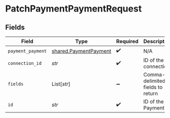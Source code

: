 # PatchPaymentPaymentRequest


## Fields

| Field                                                          | Type                                                           | Required                                                       | Description                                                    |
| -------------------------------------------------------------- | -------------------------------------------------------------- | -------------------------------------------------------------- | -------------------------------------------------------------- |
| `payment_payment`                                              | [shared.PaymentPayment](../../models/shared/paymentpayment.md) | :heavy_check_mark:                                             | N/A                                                            |
| `connection_id`                                                | *str*                                                          | :heavy_check_mark:                                             | ID of the connection                                           |
| `fields`                                                       | List[*str*]                                                    | :heavy_minus_sign:                                             | Comma-delimited fields to return                               |
| `id`                                                           | *str*                                                          | :heavy_check_mark:                                             | ID of the Payment                                              |